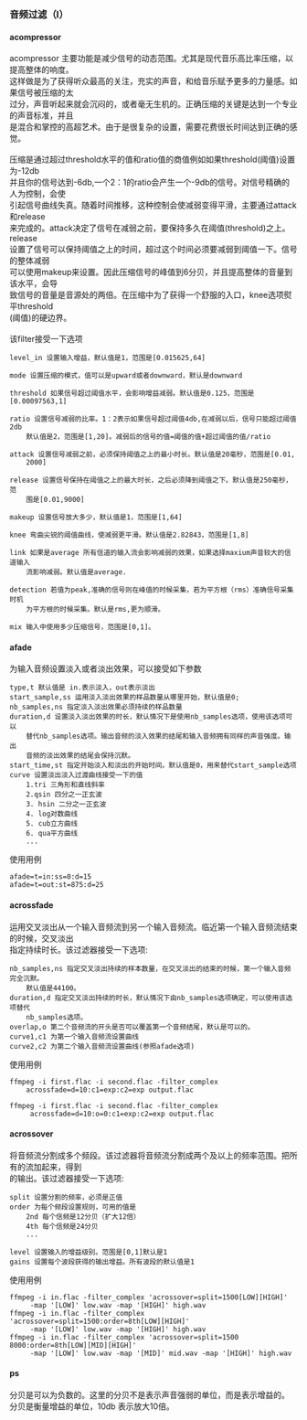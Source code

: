 ### 音频过滤（I）
#### acompressor
acompressor 主要功能是减少信号的动态范围。尤其是现代音乐高比率压缩，以提高整体的响度。<br>
这样做是为了获得听众最高的关注，充实的声音，和给音乐赋予更多的力量感。如果信号被压缩的太<br>
过分，声音听起来就会沉闷的，或者毫无生机的。正确压缩的关键是达到一个专业的声音标准，并且<br>
是混合和掌控的高超艺术。由于是很复杂的设置，需要花费很长时间达到正确的感觉。<br>
<br>
压缩是通过超过threshold水平的值和ratio值的商值例如如果threshold(阈值)设置为-12db<br>
并且你的信号达到-6db,一个2：1的ratio会产生一个-9db的信号。对信号精确的人为控制，会使<br>
引起信号曲线失真。随着时间推移，这种控制会使减弱变得平滑，主要通过attack和release<br>
来完成的。attack决定了信号在减弱之前，要保持多久在阈值(threshold)之上。release<br>
设置了信号可以保持阈值之上的时间，超过这个时间必须要减弱到阈值一下。信号的整体减弱<br>
可以使用makeup来设置。因此压缩信号的峰值到6分贝，并且提高整体的音量到该水平，会导<br>
致信号的音量是音源处的两倍。在压缩中为了获得一个舒服的入口，knee选项熨平threshold<br>
(阈值)的硬边界。<br>
<br>
该filter接受一下选项<br>
```text
level_in 设置输入增益，默认值是1，范围是[0.015625,64]

mode 设置压缩的模式，值可以是upward或者downward，默认是downward

threshold 如果信号超过阈值水平，会影响增益减弱。默认值是0.125，范围是[0.00097563,1]

ratio 设置信号减弱的比率。1：2表示如果信号超过阈值4db,在减弱以后，信号只能超过阈值2db
    默认值是2，范围是[1,20]。减弱后的信号的值=阈值的值+超过阈值的值/ratio

attack 设置信号减弱之前，必须保持阈值之上的最小时长。默认值是20毫秒，范围是[0.01,
    2000]

release 设置信号保持在阈值之上的最大时长，之后必须降到阈值之下。默认值是250毫秒，范
    围是[0.01,9000]

makeup 设置信号放大多少，默认值是1，范围是[1,64]

knee 弯曲尖锐的阈值曲线，使减弱更平滑。默认值是2.82843，范围是[1,8]

link 如果是average 所有信道的输入流会影响减弱的效果，如果选择maxium声音较大的信道输入
    流影响减弱。默认值是average.

detection 若值为peak,准确的信号则在峰值的时候采集，若为平方根（rms）准确信号采集时机
    为平方根的时候采集。默认是rms,更为顺滑。

mix 输入中使用多少压缩信号，范围是[0,1]。
```    
#### afade
为输入音频设置淡入或者淡出效果，可以接受如下参数
```text
type,t 默认值是 in.表示淡入，out表示淡出
start_sample,ss 运用淡入淡出效果的样品数量从哪里开始，默认值是0;
nb_samples,ns 指定淡入淡出效果必须持续的样品数量
duration,d 设置淡入淡出效果的时长，默认情况下是使用nb_samples选项，使用该选项可以
    替代nb_samples选项。输出音频的淡入效果的结尾和输入音频拥有同样的声音强度。输出
    音频的淡出效果的结尾会保持沉默。
start_time,st 指定开始淡入和淡出的开始时间。默认值是0，用来替代start_sample选项
curve 设置淡出淡入过渡曲线接受一下的值
    1.tri 三角形和直线斜率
    2.qsin 四分之一正玄波
    3. hsin 二分之一正玄波
    4. log对数曲线
    5. cub立方曲线
    6. qua平方曲线
    ...
```
使用用例
```text
afade=t=in:ss=0:d=15
afade=t=out:st=875:d=25
```
#### acrossfade
运用交叉淡出从一个输入音频流到另一个输入音频流。临近第一个输入音频流结束的时候，交叉淡出<br>
指定持续时长。该过滤器接受一下选项:<br>
```text
nb_samples,ns 指定交叉淡出持续的样本数量，在交叉淡出的结束的时候，第一个输入音频完全沉默。
    默认值是44100。
duration,d 指定交叉淡出持续的时长，默认情况下由nb_samples选项确定，可以使用该选项替代
    nb_samples选项。
overlap,o 第二个音频流的开头是否可以覆盖第一个音频结尾，默认是可以的。
curve1,c1 为第一个输入音频流设置曲线
curve2,c2 为第二个输入音频流设置曲线(参照afade选项)
```
使用用例
```text
ffmpeg -i first.flac -i second.flac -filter_complex 
    acrossfade=d=10:c1=exp:c2=exp output.flac

ffmpeg -i first.flac -i second.flac -filter_complex
     acrossfade=d=10:o=0:c1=exp:c2=exp output.flac
```

#### acrossover
将音频流分割成多个频段。该过滤器将音频流分割成两个及以上的频率范围。把所有的流加起来，得到<br>
的输出。该过滤器接受一下选项:
```text
split 设置分割的频率，必须是正值
order 为每个频段设置规则，可用的值是
    2nd 每个信频是12分贝（扩大12倍）
    4th 每个信频是24分贝
    ...

level 设置输入的增益级别。范围是[0,1]默认是1
gains 设置每个波段获得的输出增益。所有波段的默认值是1
```
使用用例
```text
ffmpeg -i in.flac -filter_complex 'acrossover=split=1500[LOW][HIGH]'
     -map '[LOW]' low.wav -map '[HIGH]' high.wav
ffmpeg -i in.flac -filter_complex 'acrossover=split=1500:order=8th[LOW][HIGH]'
     -map '[LOW]' low.wav -map '[HIGH]' high.wav
ffmpeg -i in.flac -filter_complex 'acrossover=split=1500 8000:order=8th[LOW][MID][HIGH]'
     -map '[LOW]' low.wav -map '[MID]' mid.wav -map '[HIGH]' high.wav
```
#### ps
分贝是可以为负数的。这里的分贝不是表示声音强弱的单位，而是表示增益的。
分贝是衡量增益的单位，10db 表示放大10倍。